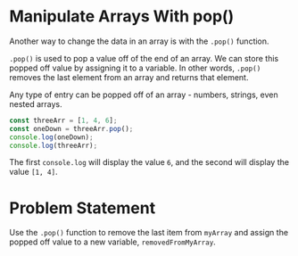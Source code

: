 # Manipulate Arrays With pop()
Another way to change the data in an array is with the ```.pop()``` function.

```.pop()``` is used to pop a value off of the end of an array. We can store this popped off value by assigning it to a variable. In other words, ```.pop()``` removes the last element from an array and returns that element.

Any type of entry can be popped off of an array - numbers, strings, even nested arrays.
```javascript
const threeArr = [1, 4, 6];
const oneDown = threeArr.pop();
console.log(oneDown);
console.log(threeArr);
```
The first ```console.log``` will display the value ```6```, and the second will display the value ```[1, 4]```.

# Problem Statement
Use the ```.pop()``` function to remove the last item from ```myArray``` and assign the popped off value to a new variable, ```removedFromMyArray```.
